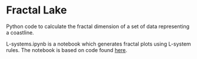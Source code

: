 # Fractal Lake
Python code to calculate the fractal dimension of a set of data representing a coastline. 

L-systems.ipynb is a notebook which generates fractal plots using L-system rules. The notebook is based on code found [here](https://elc.github.io/posts/plotting-fractals-step-by-step-with-python/).
